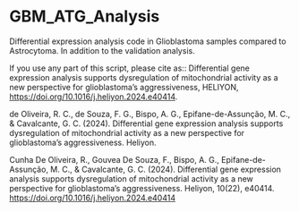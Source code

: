 # GBM_ATG_Analysis
Differential expression analysis code in Glioblastoma samples compared to Astrocytoma. In addition to the validation analysis.

If you use any part of this script, please cite as:: Differential gene expression analysis supports dysregulation of mitochondrial activity as a new perspective for glioblastoma’s aggressiveness, HELIYON, https://doi.org/10.1016/j.heliyon.2024.e40414.

de Oliveira, R. C., de Souza, F. G., Bispo, A. G., Epifane-de-Assunção, M. C., & Cavalcante, G. C. (2024). Differential gene expression analysis supports dysregulation of mitochondrial activity as a new perspective for glioblastoma’s aggressiveness. Heliyon.

Cunha De Oliveira, R., Gouvea De Souza, F., Bispo, A. G., Epifane-de-Assunção, M. C., & Cavalcante, G. C. (2024). Differential gene expression analysis supports dysregulation of mitochondrial activity as a new perspective for glioblastoma’s aggressiveness. Heliyon, 10(22), e40414. https://doi.org/10.1016/j.heliyon.2024.e40414
